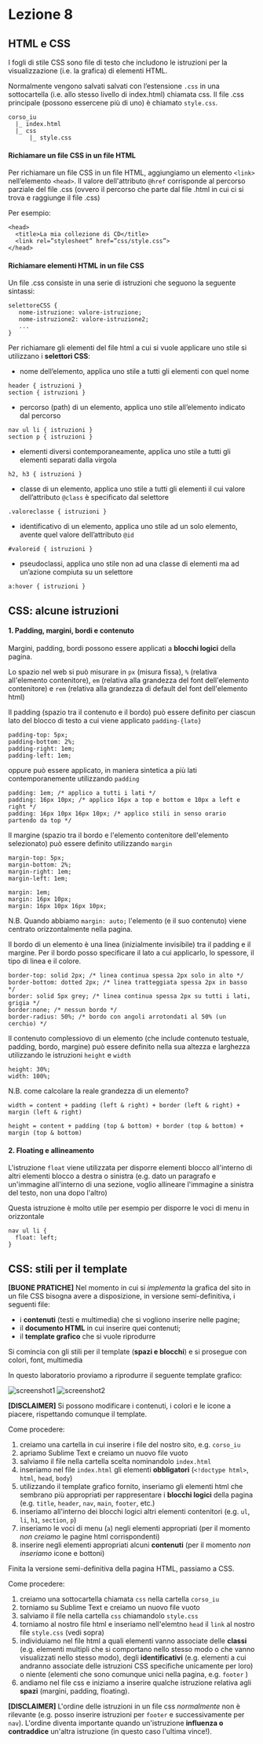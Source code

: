 # Lezione 8

## HTML e CSS

I fogli di stile CSS sono file di testo che includono le istruzioni per la visualizzazione (i.e. la grafica) di elementi HTML.

Normalmente vengono salvati salvati con l’estensione `.css` in una sottocartella (i.e. allo stesso livello di index.html) chiamata css. Il file .css principale (possono essercene più di uno) è chiamato `style.css`.

~~~~
corso_iu
  |_ index.html
  |_ css
      |_ style.css
~~~~

#### Richiamare un file CSS in un file HTML

Per richiamare un file CSS in un file HTML, aggiungiamo un elemento `<link>` nell’elemento `<head>`. Il valore dell'attributo `@href` corrisponde al percorso parziale del file .css (ovvero il percorso che parte dal file .html in cui ci si trova e raggiunge il file .css)

Per esempio:

~~~~
<head>
  <title>La mia collezione di CD</title>
  <link rel=”stylesheet” href=”css/style.css”>
</head>
~~~~

#### Richiamare elementi HTML in un file CSS

Un file .css consiste in una serie di istruzioni che seguono la seguente sintassi:

~~~~
selettoreCSS {
   nome-istruzione: valore-istruzione;
   nome-istruzione2: valore-istruzione2;
   ...
}
~~~~

Per richiamare gli elementi del file html a cui si vuole applicare uno stile si utilizzano i **selettori CSS**:

 * nome dell’elemento, applica uno stile a tutti gli elementi con quel nome

 ~~~~
 header { istruzioni }
 section { istruzioni }
 ~~~~

 * percorso (path) di un elemento, applica uno stile all’elemento indicato dal percorso

 ~~~~
 nav ul li { istruzioni }
 section p { istruzioni }
 ~~~~

 * elementi diversi contemporaneamente, applica uno stile a tutti gli elementi separati dalla virgola
 ~~~~
 h2, h3 { istruzioni }
 ~~~~

 * classe di un elemento, applica uno stile a tutti gli elementi il cui valore dell’attributo `@class` è specificato dal selettore

 ~~~~
 .valoreclasse { istruzioni }
 ~~~~

 * identificativo di un elemento, applica uno stile ad un solo elemento, avente quel valore dell’attributo `@id`

 ~~~~
 #valoreid { istruzioni }
 ~~~~

 * pseudoclassi, applica uno stile non ad una classe di elementi ma ad un’azione compiuta su un selettore

 ~~~~
 a:hover { istruzioni }
 ~~~~

## CSS: alcune istruzioni

#### 1. Padding, margini, bordi e contenuto

Margini, padding, bordi possono essere applicati a **blocchi logici** della pagina.

Lo spazio nel web si può misurare in `px` (misura fissa), `%` (relativa all'elemento contenitore), `em` (relativa alla grandezza del font dell'elemento contenitore) e `rem` (relativa alla grandezza di default del font dell'elemento html)

Il padding (spazio tra il contenuto e il bordo) può essere definito per ciascun lato del blocco di testo a cui viene applicato `padding-{lato}`

~~~~
padding-top: 5px;
padding-bottom: 2%;
padding-right: 1em;
padding-left: 1em;
~~~~

oppure può essere applicato, in maniera sintetica a più lati contemporanemente utilizzando `padding`

~~~~
padding: 1em; /* applico a tutti i lati */
padding: 16px 10px; /* applico 16px a top e bottom e 10px a left e right */
padding: 16px 10px 16px 10px; /* applico stili in senso orario partendo da top */
~~~~

Il margine (spazio tra il bordo e l'elemento contenitore dell'elemento selezionato) può essere definito utilizzando `margin`

~~~~
margin-top: 5px;
margin-bottom: 2%;
margin-right: 1em;
margin-left: 1em;

margin: 1em;
margin: 16px 10px;
margin: 16px 10px 16px 10px;
~~~~

N.B. Quando abbiamo `margin: auto;` l'elemento (e il suo contenuto) viene centrato orizzontalmente nella pagina.


Il bordo di un elemento è una linea (inizialmente invisibile) tra il padding e il margine. Per il bordo posso specificare il lato a cui applicarlo, lo spessore, il tipo di linea e il colore.

~~~~
border-top: solid 2px; /* linea continua spessa 2px solo in alto */
border-bottom: dotted 2px; /* linea tratteggiata spessa 2px in basso */
border: solid 5px grey; /* linea continua spessa 2px su tutti i lati, grigia */
border:none; /* nessun bordo */
border-radius: 50%; /* bordo con angoli arrotondati al 50% (un cerchio) */
~~~~

Il contenuto complessiovo di un elemento (che include contenuto testuale, padding, bordo, margine) può essere definito nella sua altezza e larghezza utilizzando le istruzioni `height` e `width`

~~~~
height: 30%;
width: 100%;
~~~~

N.B. come calcolare la reale grandezza di un elemento?

~~~~
width = content + padding (left & right) + border (left & right) + margin (left & right)

height = content + padding (top & bottom) + border (top & bottom) + margin (top & bottom)
~~~~

#### 2. Floating e allineamento

L'istruzione `float` viene utilizzata per disporre elementi blocco all'interno di altri elementi blocco a destra o sinistra (e.g. dato un paragrafo e un'immagine all'interno di una sezione, voglio allineare l'immagine a sinistra del testo, non una dopo l'altro)

Questa istruzione è molto utile per esempio per disporre le voci di menu in orizzontale

~~~~
nav ul li {
  float: left;
}
~~~~



## CSS: stili per il template

**[BUONE PRATICHE]** Nel momento in cui si _implementa_ la grafica del sito in un file CSS bisogna avere a disposizione, in versione semi-definitiva, i seguenti file:

 * i **contenuti** (testi e multimedia) che si vogliono inserire nelle pagine;
 * il **documento HTML** in cui inserire quei contenuti;
 * il **template grafico** che si vuole riprodurre

Si comincia con gli stili per il template (**spazi e blocchi**) e si prosegue con colori, font, multimedia

In questo laboratorio proviamo a riprodurre il seguente template grafico:

![screenshot1](screenshot1.png)
![screenshot2](screenshot2.png)


**[DISCLAIMER]** Si possono modificare i contenuti, i colori e le icone a piacere, rispettando comunque il template.

Come procedere:

 1. creiamo una cartella in cui inserire i file del nostro sito, e.g. `corso_iu`
 2. apriamo Sublime Text e creiamo un nuovo file vuoto
 3. salviamo il file nella cartella scelta nominandolo `index.html`
 4. inseriamo nel file `index.html` gli elementi **obbligatori** (`<!doctype html>`, `html`, `head`, `body`)
 5. utilizzando il template grafico fornito, inseriamo gli elementi html che sembrano più appropriati per rappresentare i **blocchi logici** della pagina (e.g. `title`, `header`, `nav`, `main`, `footer`, etc.)
 6. inseriamo all'interno dei blocchi logici altri elementi contenitori (e.g. `ul`, `li`, `h1`, `section`, `p`)
 7. inseriamo le voci di menu (`a`) negli elementi appropriati (per il momento _non creiamo_ le pagine html corrispondenti)
 8. inserire negli elementi appropriati alcuni **contenuti** (per il momento _non inseriamo_ icone e bottoni)

Finita la versione semi-definitiva della pagina HTML, passiamo a CSS.

Come procedere:

 1. creiamo una sottocartella chiamata `css` nella cartella `corso_iu`
 2. torniamo su Sublime Text e creiamo un nuovo file vuoto
 3. salviamo il file nella cartella `css` chiamandolo `style.css`
 4. torniamo al nostro file html e inseriamo nell'elemtno `head` il `link` al nostro file `style.css` (vedi sopra)
 5. individuiamo nel file html a quali elementi vanno associate delle **classi** (e.g. elementi multipli che si comportano nello stesso modo o che vanno visualizzati nello stesso modo), degli **identificativi** (e.g. elementi a cui andranno associate delle istruzioni CSS specifiche unicamente per loro) o niente (elementi che sono comunque unici nella pagina, e.g. `footer` )
 6. andiamo nel file css e iniziamo a inserire qualche istruzione relativa agli **spazi** (margini, padding, floating).

**[DISCLAIMER]** L'ordine delle istruzioni in un file css _normalmente_ non è rilevante (e.g. posso inserire istruzioni per `footer` e successivamente per `nav`). L'ordine diventa importante quando un'istruzione **influenza o contraddice** un'altra istruzione (in questo caso l'ultima vince!).
